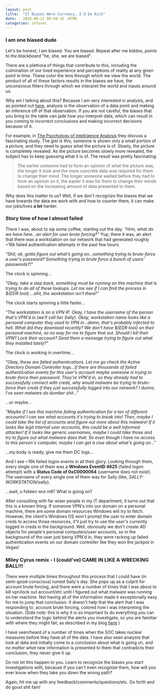 ```yaml
---
layout: post
title:  "If Biases Were Currency, I'd be Rich"
date:   2020-08-21 00:49:16 -0700
categories: infosec
---
```


### I am one biased dude

Let's be honest, I am biased. You are biased. Repeat after me kiddos, _points to the blackboard_ "he, she, we are biased".

There are a plethora of things that contribute to this, including the culmination of our lived experience and perceptions of reality at any given point in time. These color the lens through which we view the world. The product of all of these factors results in the biases we have, the unconscious filters through which we interpret the world and inputs around us.

Why am I talking about this? Because I am very interested in analysis, and as pointed out [here](https://criminal.group/infosec/analysis/2020/08/13/the-art-of-analysis.html), analysis is the observation of a data point and making an inference off of that observation. If you are not careful, the biases that you bring to the table can jade how you interpret data, which can result in you coming to incorrect conclusions and making incorrect decisions because of it.

For example, in [The Psychology of Intelligence Analysis](https://www.cia.gov/library/center-for-the-study-of-intelligence/csi-publications/books-and-monographs/psychology-of-intelligence-analysis/PsychofIntelNew.pdf) they discuss a fascinating study. The gist is this, someone is shown only a small portion of a picture, and they need to guess what the picture is of. Slowly, the picture is completely revealed. As the picture becomes slowly more revealed, the subject has to keep guessing what it is of. The result was pretty fascinating:

> The earlier someone had to form an opinion of what the picture was, the longer it took and the more concrete data was required for them to change their mind. The longer someone waited before they had to form an opinion on it, the easier it was for them to change their minds based on the increasing amount of data presented to them.

Why does this matter to us? Well, if we don't recognize the biases that we have towards the data we work with and how to counter them, it can make our jobs/lives **a lot** harder.

### Story time of how I almost failed

There I was, about to sip some coffee, starting out the day. *"Hrm, what do we have here...an alert for user brute forcing?"* Yup, there it was, an alert that there was a workstation on our network that had generated roughly ~16k failed authentication attempts in the past few hours.

*"Shit, ok, gotta figure out what's going on...something trying to brute-force a user's password?  Something trying to brute force a bunch of users' passwords?!"*

The clock is spinning...

*"Okay, take a step back, something must be running on this machine that is trying to do all of these lookups. Let me see if I can find the process in ${EDR tool}....shit, the workstation isn't there!"*

The clock starts spinning a little faster...

*"The workstation is on a VPN IP. Okay, I have the username of the person that's VPN'd in (we'll call her Sally). Okay, workstation name looks like a personal computer they used to VPN in...damn, that's probably infected to hell. What did they download recently? We don't have ${EDR tool} on their personal machine, so no way for me to figure that out. Should I kill their VPN? Lock their account? Send them a message trying to figure out what they installed lately?"*

The clock is working in overtime...

*"Okay, these are failed authentications. Let me go check the Active Directory Domain Controller logs...if there are thousands of failed authentication events for this user's account maybe someone is trying to brute-force their password.  They're VPN'd in, so they already had to successfully connect with creds, why would malware be trying to brute-force their creds if they just successfully logged into our network? I dunno, I've seen malware do dumber shit..."*

...or maybe...

*"Maybe if I see this machine failing authentication for a ton of different accounts! I can see what accounts it's trying to break into! Then, maybe I could take the list of accounts and figure out more about this malware! If it looks like legit internal user accounts, this could be a well informed attacker! If it looks like generic usernames, maybe I could take those and try to figure out what malware does that. So even though I have no access to this person's computer, maybe I can get a clue about what's going on..."*

...my body is ready, give me them DC logs...

And I see ~16k failed logon events in all their glory. Looking through them, every single one of them was a **Windows EventID 4625** (failed logon attempt) with a **Status Code of 0xC0000064** (username does not exist). The username of every single one of them was for Sally (like, *SALLY-WORKSTATION/sally*).

...wait, u fokken wut m8? What is going on?

After consulting with far wiser people in my IT department, it turns out that this is a known thing. If someone VPN's into our domain on a personal machine, there are some domain resources Windows will try to fetch. However, the client's Windows OS won't prompt the user to enter domain creds to access those resources, it'll just try to use the user's currently logged in creds in the background.  Well, obviously we don't create AD objects for people's personal computers/user accounts, so in the background of the user just being VPN'd in, they were racking up failed authentication events on our domain controller like they won the jackpot in Vegas!

### Miley Cyrus remix - I (could've) CAME IN LIKE A WRECKING BALL!!!

There were multiple times throughout this process that I could have (in semi-good-conscious) ruined Sally's day. She pops up as a culprit for account brute forcing, and there were a number of times that I was about to kill vpn/lock out account/etc until I figured out what malware was running on her machine. Not having all of the information made it exceptionally easy for me to jump that conclusion. It doesn't help that the alert that I was responding to, account brute forcing, colored how I was interpreting the situation. (Side note: this is why it is so important to do everything you can to understand the logic behind the alerts you investigate, so you are familiar with where they might fail, as described in my blog [here](https://criminal.group/infosec/2020/08/20/your-detections-arent-working.html) )

I have seen/heard of a number of times when the SOC takes nuclear measures before they have all of the data. I have also seen analysts that look at data and initially come to a conclusion about what is going on, and *no matter what* new information is presented to them that contradicts their conclusion, they never give it up.

Do not let this happen to you. Learn to recognize the biases you start investigations with, because if you can't even recognize them, how will you ever know when they take you down the wrong path?

Again, hit me up with any feedback/comments/questions/etc.  Go forth and do good shit fam!
